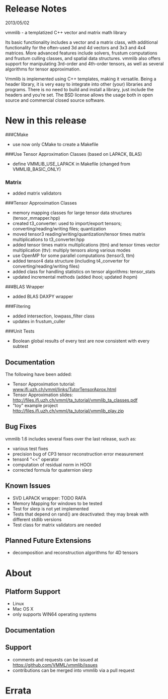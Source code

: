# Release Notes
2013/05/02

vmmlib - a templatized C++ vector and matrix math library

Its basic functionality includes a vector and a matrix class, with additional functionality for the often-used 3d and 4d vectors and 3x3 and 4x4 matrices.
More advanced features include solvers, frustum computations and frustum culling classes, and spatial data structures. vmmlib also offers support for manipulating 3rd-order and 4th-order tensors, as well as several algorithms for tensor approximation.

Vmmlib is implemented using C++ templates, making it versatile. Being a header library, it is very easy to integrate into other (your) libraries and programs. There is no need to build and install a library, just include the headers and you’re set.
The BSD license allows the usage both in open source and commercial closed source software.

# New in this release

###CMake
* use now only CMake to create a Makefile

###Use Tensor Approximation Classes (based on LAPACK, BLAS)
* define VMMLIB_USE_LAPACK in Makefile (changed from VMMLIB_BASIC_ONLY)

### Matrix
* added matrix validators

###Tensor Approximation Classes
* memory mapping classes for large tensor data structures (tensor_mmapper.hpp) 
* created t3_converter: used to import/export tensors; converting/reading/writing files; quantization
* moved tensor3 reading/writing/quantization/tensor times matrix multiplications to t3_converter.hpp
* added tensor times matrix multiplications (ttm) and tensor times vector multiplication (ttv): multiply tensors along various modes
* use OpenMP for some parallel computations (tensor3, ttm)
* added tensor4 data structure (including t4_converter for converting/reading/writing files)
* added class for handling statistics on tensor algorithms: tensor_stats
* updated incremental methods (added ihooi; updated ihopm)

###BLAS Wrapper
* added BLAS DAXPY wrapper

###Filtering
* added intersection, lowpass_filter class
* updates in frustum_culler

###Unit Tests
* Boolean global results of every test are now consistent with every subtest

## Documentation

The following have been added:

* Tensor Approximation tutorial: www.ifi.uzh.ch/vmml/links/TutorTensorAprox.html
* Tensor Approximation slides: http://files.ifi.uzh.ch/vmml/ta_tutorial/vmmlib_ta_classes.pdf
* "toy" example project http://files.ifi.uzh.ch/vmml/ta_tutorial/vmmlib_play.zip

## Bug Fixes

vmmlib 1.6 includes several fixes over the last release, such as:

* various test fixes
* precision bug of CP3 tensor reconstruction error measurement
* tensor4 "<<" operator
* computation of residual norm in HOOI
* corrected formula for quaternion slerp

## Known Issues

* SVD LAPACK wrapper: TODO RAFA
* Memory Mapping for windows to be tested
* Test for slerp is not yet implemented
* Tests that depend on rand() are deactivated: they may break with different stdlib versions
* Test class for matrix validators are needed

## Planned Future Extensions

* decomposition and reconstruction algorithms for 4D tensors

# About

## Platform Support

* Linux
* Mac OS X
* only supports WIN64 operating systems

## Documentation

## Support

* comments and requests can be issued at https://github.com/VMML/vmmlib/issues
* contributions can be merged into vmmlib via a pull request

# Errata
